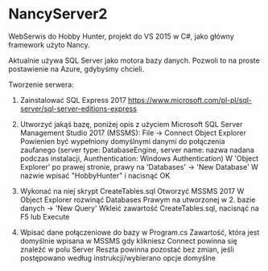 # NancyServer2
WebSerwis do Hobby Hunter, projekt do VS 2015 w C#, jako główny framework użyto Nancy.

Aktualnie używa SQL Server jako motora bazy danych. Pozwoli to na proste postawienie na Azure, gdybyśmy chcieli.



Tworzenie serwera:

1. Zainstalować SQL Express 2017 https://www.microsoft.com/pl-pl/sql-server/sql-server-editions-express


2. Utworzyć jakąś bazę, poniżej opis z użyciem Microsoft SQL Server Management Studio 2017 (MSSMS):
    File -> Connect Object Explorer
    Powienien być wypełniony domyślnymi danymi do połączenia zaufanego (server type: DatabaseEngine, server name: nazwa nadana podczas instalacji, Aunthentication: Windows Authentication)
    W 'Object Explorer' po prawej stronie, prawy na 'Databases' -> 'New Database'
    W nazwie wpisać "HobbyHunter" i nacisnąć OK
    

3. Wykonać na niej skrypt CreateTables.sql
    Otworzyć MSSMS 2017
    W Object Explorer rozwinąć Databases
    Prawym na utworzonej w 2. bazie danych -> 'New Query'
    Wkleić zawartość CreateTables.sql, nacisnąć na F5 lub Execute

4. Wpisać dane połączeniowe do bazy w Program.cs
    Zawartość, która jest domyślnie wpisana w MSSMS gdy klikniesz Connect powinna się znaleźć w polu Server
    Reszta powinna pozostać bez zmian, jeśli postępowano według instrukcji/wybierano opcje domyślne 

